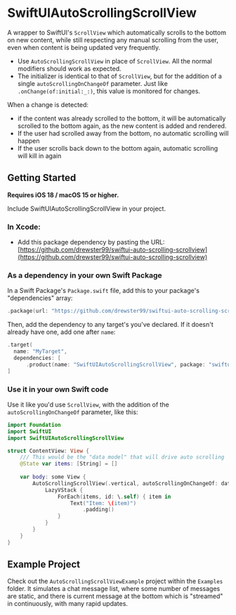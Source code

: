 # SwiftUIAutoScrollingScrollView

A wrapper to SwiftUI's `ScrollView` which automatically scrolls to the bottom on new content, while still respecting any manual scrolling from the user, even when content is being updated very frequently.

- Use `AutoScrollingScrollView` in place of `ScrollView`. All the normal modifiers should work as expected.
- The initializer is identical to that of `ScrollView`, but for the addition of a single `autoScrollingOnChangeOf` parameter. Just like `.onChange(of:initial:_:)`, this value is monitored for changes.

When a change is detected:
- if the content was already scrolled to the bottom, it will be automatically scrolled to the bottom again, as the new content is added and rendered.
- If the user had scrolled away from the bottom, no automatic scrolling will happen
- If the user scrolls back down to the bottom again, automatic scrolling will kill in again

## Getting Started

**Requires iOS 18 / macOS 15 or higher.**

Include SwiftUIAutoScrollingScrollView in your project.

### In Xcode:
- Add this package dependency by pasting the URL: [https://github.com/drewster99/swiftui-auto-scrolling-scrollview](https://github.com/drewster99/swiftui-auto-scrolling-scrollview)


### As a dependency in your own Swift Package

In a Swift Package's `Package.swift` file, add this to your package's "dependencies" array:
```swift
.package(url: "https://github.com/drewster99/swiftui-auto-scrolling-scrollview.git", branch: "main")
```

Then, add the dependency to any target's you've declared. If it doesn't already have one, add one after `name`:
```swift
.target(
  name: "MyTarget",
  dependencies: [
      .product(name: "SwiftUIAutoScrollingScrollView", package: "swiftui-auto-scrolling-scrollview")
]
```

### Use it in your own Swift code

Use it like you'd use `ScrollView`, with the addition of the `autoScrollingOnChangeOf` parameter, like this:

```swift
import Foundation
import SwiftUI
import SwiftUIAutoScrollingScrollView

struct ContentView: View {
    /// This would be the "data model" that will drive auto scrolling
    @State var items: [String] = []
    
    var body: some View {
        AutoScrollingScrollView(.vertical, autoScrollingOnChangeOf: dataModel) {
            LazyVStack {
                ForEach(items, id: \.self) { item in
                    Text("Item: \(item)")
                        .padding()
                }
            }
        }
    }
}   
```

## Example Project

Check out the `AutoScrollingScrollViewExample` project within the `Examples` folder.
It simulates a chat message list, where some number of messages are static, and there is current message at the bottom which is "streamed" in continuously, with many rapid updates.

